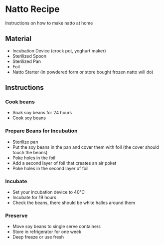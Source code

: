 # Natto Recipe
Instructions on how to make natto at home
## Material
- Incubation Device (crock pot, yoghurt maker)
- Sterilized Spoon
- Sterilized Pan
- Foil
- Natto Starter (in powdered form or store bought frozen natto will do)
## Instructions
### Cook beans
- Soak soy beans for 24 hours
- Cook soy beans
### Prepare Beans for Incubation
- Sterilize pan
- Put the soy beans in the pan and cover them with foil (the cover should touch the beans)
- Poke holes in the foil
- Add a second layer of foil that creates an air poket
- Poke holes in the second layer of foil
### Incubate
- Set your incubation device to 40°C
- Incubate for 19 hours
- Check the beans, there should be white hallos around them
### Preserve
- Move soy beans to single serve containers
- Store in refrigerator for one week
- Deep freeze or use fresh
